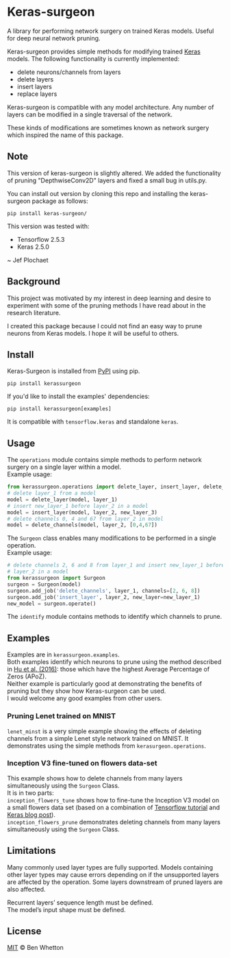 # Keras-surgeon

A library for performing network surgery on trained Keras models. Useful for deep neural network pruning.

Keras-surgeon provides simple methods for modifying trained 
[Keras][] models. The following functionality is currently implemented:
* delete neurons/channels from layers
* delete layers
* insert layers
* replace layers

Keras-surgeon is compatible with any model architecture. Any number of 
layers can be modified in a single traversal of the network.

These kinds of modifications are sometimes known as network surgery which 
inspired the name of this package.

## Note

This version of keras-surgeon is slightly altered. We added the functionality of pruning "DepthwiseConv2D" layers and fixed a small bug in utils.py.

You can install out version by cloning this repo and installing the keras-surgeon package as follows:

```
pip install keras-surgeon/
```

This version was tested with:

* Tensorflow 2.5.3
* Keras 2.5.0

~ Jef Plochaet

## Background

This project was motivated by my interest in deep learning and desire to 
experiment with some of the pruning methods I have read about in the research 
literature.

I created this package because I could not find an easy way to prune
neurons from Keras models. I hope it will be useful to others. 

## Install
Keras-Surgeon is installed from [PyPI] using pip.
```
pip install kerassurgeon
```
If you'd like to install the examples' dependencies:
```
pip install kerassurgeon[examples]
```

It is compatible with `tensorflow.keras` and standalone `keras`.

## Usage
The `operations` module contains simple methods to perform network surgery on a 
single layer within a model.\
Example usage:
```python
from kerassurgeon.operations import delete_layer, insert_layer, delete_channels
# delete layer_1 from a model
model = delete_layer(model, layer_1)
# insert new_layer_1 before layer_2 in a model
model = insert_layer(model, layer_2, new_layer_3)
# delete channels 0, 4 and 67 from layer_2 in model
model = delete_channels(model, layer_2, [0,4,67])
```

The `Surgeon` class enables many modifications to be performed in a single operation.\
Example usage:
```python
# delete channels 2, 6 and 8 from layer_1 and insert new_layer_1 before 
# layer_2 in a model
from kerassurgeon import Surgeon
surgeon = Surgeon(model)
surgeon.add_job('delete_channels', layer_1, channels=[2, 6, 8])
surgeon.add_job('insert_layer', layer_2, new_layer=new_layer_1)
new_model = surgeon.operate()
```

The `identify` module contains methods to identify which channels to prune.

## Examples 
Examples are in `kerassurgeon.examples`.\
Both examples identify which neurons to prune using the method described in 
[Hu et al. (2016)][]: those which have the highest Average Percentage of Zeros (APoZ).\
Neither example is particularly good at demonstrating the benefits of pruning 
but they show how Keras-surgeon can be used.\
I would welcome any good examples from other users.

### Pruning Lenet trained on MNIST
`lenet_minst` is a very simple example showing the effects of deleting channels from a 
simple Lenet style network trained on MNIST. It demonstrates using the simple 
methods from `kerasurgeon.operations`.

### Inception V3 fine-tuned on flowers data-set
This example shows how to delete channels from many layers simultaneously using 
the `Surgeon` Class.\
It is in two parts:  
`inception_flowers_tune` shows how to fine-tune the Inception V3 model on a small flowers 
data set (based on a combination of [Tensorflow tutorial] and [Keras blog post]).\
`inception_flowers_prune` demonstrates deleting channels from many layers 
simultaneously using the `Surgeon` Class.

## Limitations
Many commonly used layer types are fully supported. Models containing other
layer types may cause errors depending on if the unsupported layers are affected
by the operation. Some layers downstream of pruned layers are also affected.

Recurrent layers’ sequence length must be defined.\
The model’s input shape must be defined.

## License

[MIT](LICENSE) © Ben Whetton


[Hu et al. (2016)]: http://arxiv.org/abs/1607.03250
[Keras]: https://github.com/fchollet/keras
[Tensorflow tutorial]: https://www.tensorflow.org/tutorials/image_retraining#training_on_flowers
[Keras blog post]: https://blog.keras.io/building-powerful-image-classification-models-using-very-little-data.html
[PyPI]: https://pypi.org/
